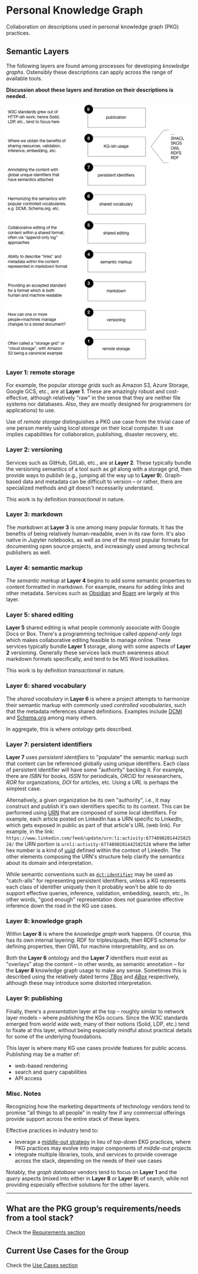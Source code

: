 # Personal Knowledge Graph

Collaboration on descriptions used in personal knowledge graph (PKG) practices.


## Semantic Layers

The following layers are found among processes for developing *knowledge graphs*.
Ostensibly these descriptions can apply across the range of available tools.

**Discussion about these layers and iteration on their descriptions is needed.**

![semantic layers](https://raw.githubusercontent.com/ceteri/pkg/main/sem_layers.png)

### Layer 1: remote storage

For example, the popular *storage grids* such as Amazon S3, Azure Storage, Google GCS, etc., are at **Layer 1**.
These are amazingly robust and cost-effective, although relatively "raw" in the sense that they are neither file systems nor databases.
Also, they are mostly designed for programmers (or applications) to use.

Use of *remote storage* distinguishes a PKG use case from the trivial case of one person merely using *local storage* on their local computer.
It use implies capabilities for collaboration, publishing, disaster recovery, etc.

### Layer 2: versioning

Services such as GitHub, GitLab, etc., are at **Layer 2**.
These typically bundle the versioning semantics of a tool such as *git* along with a storage grid, then provide ways to publish (e.g., jumping all the way up to **Layer 9**).
Graph-based data and metadata can be difficult to version – or rather, there are specialized methods and *git* doesn't necessarily understand.

This work is by definition *transactional* in nature.

### Layer 3: markdown

The *markdown* at **Layer 3** is one among many popular formats.
It has the benefits of being relatively human-readable, even in its raw form.
It's also native in Jupyter notebooks, as well as one of the most popular formats for documenting open source projects, and increasingly used among technical publishers as well.

### Layer 4: semantic markup

The *semantic markup* at **Layer 4** begins to add some semantic properties to content formatted in markdown.
For example, means for adding links and other metadata.
Services such as [Obsidian](https://obsidian.md/) and [Roam](https://roamresearch.com/) are largely at this layer.

### Layer 5: shared editing

**Layer 5** shared editing is what people commonly associate with Google Docs or Box.
There's a programming technique called *append-only logs* which makes collaborative editing feasible to manage online.
These services typically bundle **Layer 1** storage, along with some aspects of **Layer 2** versioning.
Generally these services lack much awareness about markdown formats specifically, and tend to be MS Word lookalikes.

This work is by definition *transactional* in nature.

### Layer 6: shared vocabulary

The *shared vocabulary* in **Layer 6** is where a project attempts to harmonize their semantic markup with commonly used *controlled vocabularies*, such that the metadata references shared definitions.
Examples include [DCMI](https://dublincore.org/specifications/dublin-core/dcmi-terms/#) and [Schema.org](https://schema.org/) among many others.

In aggregate, this is where *ontology* gets described.

### Layer 7: persistent identifiers

**Layer 7** uses *persistent identifiers* to "populate" the semantic markup such that content can be referenced globally using unique identifiers.
Each class of persistent identifier will have some "authority" backing it.
For example, there are *ISBN* for books, *ISSN* for periodicals, *ORCID* for resesearchers, *ROR* for organizations, *DOI* for articles, etc.
Using a *URL* is perhaps the simplest case.

Alternatively, a given organization be its own "authority", i.e., it may construct and publish it's own identifiers specific to its context.
This can be performed using [URN](https://en.wikipedia.org/wiki/Uniform_Resource_Name) that are composed of some local identifiers.
For example, each article posted on LinkedIn has a URN specific to LinkedIn, which gets exposed in public as part of that article's URL (web link).
For example, in the link: `https://www.linkedin.com/feed/update/urn:li:activity:6774890201442582528/` the URN portion is `urnli:activity:6774890201442582528` where the latter hex number is a kind of [*uuid*](https://en.wikipedia.org/wiki/Universally_unique_identifier) defined within the context of LinkedIn.
The other elements composing the URN's structure help clarify the semantics about its domain and interpretation.

While semantic conventions such as [`dct:identifier`](https://www.dublincore.org/specifications/dublin-core/dcmi-terms/#http://purl.org/dc/terms/identifier) may be used as "catch-alls" for representing persistent identifiers, unless a KG represents each class of identifier uniquely then it probably won't be able to do support effective queries, inference, validation, embedding, search, etc.,
In other words, "good enough" representation does not guarantee effective inference down the road in the KG use cases.

### Layer 8: knowledge graph

Within **Layer 8** is where the *knowledge graph* work happens.
Of course, this has its own internal layering: RDF for triples/quads, then RDFS schema for defining properties, then OWL for machine interpretability, and so on.

Both the **Layer 6** ontology and the **Layer 7** identifiers must exist as "overlays" atop the content – in other words, as semantic annotation – for the **Layer 8** knowledge graph usage to make any sense.
Sometimes this is described using the relatively dated terms [*TBox*](https://en.wikipedia.org/wiki/Tbox) and [*ABox*](https://en.wikipedia.org/wiki/Bbox) respectively, although these may introduce some distorted interpretation.

### Layer 9: publishing

Finally, there's a *presentation* layer at the top – roughly similar to network layer models – where *publishing* the KGs occurs.
Since the W3C standards emerged from *world wide web*, many of their notions (Solid, LDP, etc.) tend to fixate at this layer, without being especially mindful about practical details for some of the underlying foundations.

This layer is where many KG use cases provide features for public access.
Publishing may be a matter of:

  * web-based rendering
  * search and query capabilities
  * API access

### Misc. Notes

Recognizing how the marketing departments of technology vendors tend to promise "all things to all people" in reality few if any commercial offerings provide support across the entire stack of these layers.

Effective practices in industry tend to:

  * leverage a [*middle-out* strategy](https://answers.knowledgegraph.tech/t/whats-the-difference-between-a-bottom-up-and-a-top-down-ontology-modeling-approach/5064) in lieu of *top-down* EKG practices, where PKG practices may evolve into major components of *middle-out* projects
  * integrate multiple libraries, tools, and services to provide coverage across the stack, depending on the needs of their use cases

Notably, the *graph database* vendors tend to focus on **Layer 1** and the *query* aspects (mixed into either in **Layer 8** or **Layer 9**) of search, while not providing especially effective solutions for the other layers.

---

## What are the PKG group’s requirements/needs from a tool stack?

Check the [Requirements section](https://github.com/ceteri/pkg/tree/main/Requirements)

## Current Use Cases for the Group

Check the [Use Cases section](https://github.com/ceteri/pkg/tree/main/Use%20Cases)
